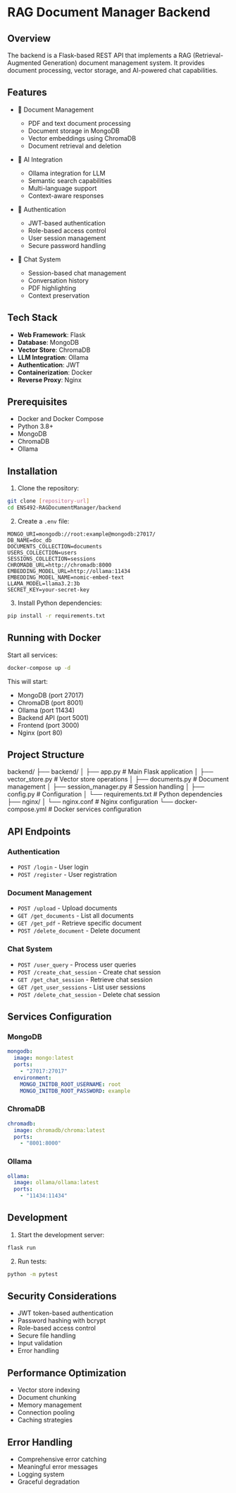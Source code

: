 # RAG Document Manager Backend

## Overview
The backend is a Flask-based REST API that implements a RAG (Retrieval-Augmented Generation) document management system. It provides document processing, vector storage, and AI-powered chat capabilities.

## Features
- 📄 Document Management
  - PDF and text document processing
  - Document storage in MongoDB
  - Vector embeddings using ChromaDB
  - Document retrieval and deletion

- 🤖 AI Integration
  - Ollama integration for LLM
  - Semantic search capabilities
  - Multi-language support
  - Context-aware responses

- 🔐 Authentication
  - JWT-based authentication
  - Role-based access control
  - User session management
  - Secure password handling

- 💬 Chat System
  - Session-based chat management
  - Conversation history
  - PDF highlighting
  - Context preservation

## Tech Stack
- **Web Framework**: Flask
- **Database**: MongoDB
- **Vector Store**: ChromaDB
- **LLM Integration**: Ollama
- **Authentication**: JWT
- **Containerization**: Docker
- **Reverse Proxy**: Nginx

## Prerequisites
- Docker and Docker Compose
- Python 3.8+
- MongoDB
- ChromaDB
- Ollama

## Installation

1. Clone the repository:
```bash
git clone [repository-url]
cd ENS492-RAGDocumentManager/backend
```

2. Create a `.env` file:
```env
MONGO_URI=mongodb://root:example@mongodb:27017/
DB_NAME=doc_db
DOCUMENTS_COLLECTION=documents
USERS_COLLECTION=users
SESSIONS_COLLECTION=sessions
CHROMADB_URL=http://chromadb:8000
EMBEDDING_MODEL_URL=http://ollama:11434
EMBEDDING_MODEL_NAME=nomic-embed-text
LLAMA_MODEL=llama3.2:3b
SECRET_KEY=your-secret-key
```

3. Install Python dependencies:
```bash
pip install -r requirements.txt
```

## Running with Docker

Start all services:
```bash
docker-compose up -d
```

This will start:
- MongoDB (port 27017)
- ChromaDB (port 8001)
- Ollama (port 11434)
- Backend API (port 5001)
- Frontend (port 3000)
- Nginx (port 80)

## Project Structure
backend/
├── backend/
│ ├── app.py # Main Flask application
│ ├── vector_store.py # Vector store operations
│ ├── documents.py # Document management
│ ├── session_manager.py # Session handling
│ ├── config.py # Configuration
│ └── requirements.txt # Python dependencies
├── nginx/
│ └── nginx.conf # Nginx configuration
└── docker-compose.yml # Docker services configuration



## API Endpoints

### Authentication
- `POST /login` - User login
- `POST /register` - User registration

### Document Management
- `POST /upload` - Upload documents
- `GET /get_documents` - List all documents
- `GET /get_pdf` - Retrieve specific document
- `POST /delete_document` - Delete document

### Chat System
- `POST /user_query` - Process user queries
- `POST /create_chat_session` - Create chat session
- `GET /get_chat_session` - Retrieve chat session
- `GET /get_user_sessions` - List user sessions
- `POST /delete_chat_session` - Delete chat session

## Services Configuration

### MongoDB
```yaml
mongodb:
  image: mongo:latest
  ports:
    - "27017:27017"
  environment:
    MONGO_INITDB_ROOT_USERNAME: root
    MONGO_INITDB_ROOT_PASSWORD: example
```

### ChromaDB
```yaml
chromadb:
  image: chromadb/chroma:latest
  ports:
    - "8001:8000"
```

### Ollama
```yaml
ollama:
  image: ollama/ollama:latest
  ports:
    - "11434:11434"
```

## Development

1. Start the development server:
```bash
flask run
```

2. Run tests:
```bash
python -m pytest
```

## Security Considerations
- JWT token-based authentication
- Password hashing with bcrypt
- Role-based access control
- Secure file handling
- Input validation
- Error handling

## Performance Optimization
- Vector store indexing
- Document chunking
- Memory management
- Connection pooling
- Caching strategies

## Error Handling
- Comprehensive error catching
- Meaningful error messages
- Logging system
- Graceful degradation

